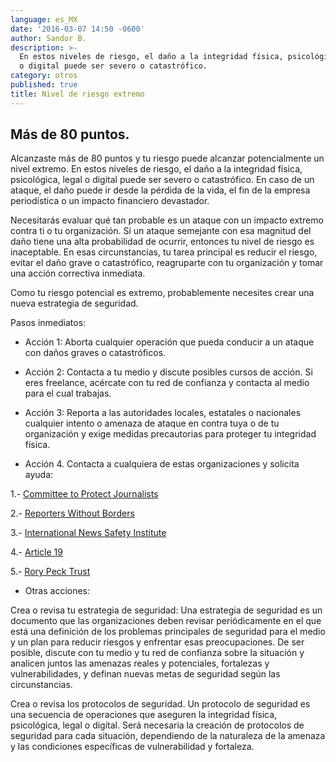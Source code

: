 ```yaml
---
language: es_MX
date: '2016-03-07 14:50 -0600'
author: Sandor B.
description: >-
  En estos niveles de riesgo, el daño a la integridad física, psicológica, legal
  o digital puede ser severo o catastrófico.
category: otros
published: true
title: Nivel de riesgo extremo
---
```


## Más de 80 puntos. 

Alcanzaste más de 80 puntos y tu riesgo puede alcanzar potencialmente un nivel extremo. En estos niveles de riesgo, el daño a la integridad física, psicológica, legal o digital puede ser severo o catastrófico. En caso de un ataque, el daño puede ir desde la pérdida de la vida, el fin de la empresa periodística o un impacto financiero devastador.

Necesitarás evaluar qué tan probable es un ataque con un impacto extremo contra ti o tu organización. Si un ataque semejante con esa magnitud del daño tiene una alta probabilidad de ocurrir, entonces tu nivel de riesgo es inaceptable. En esas circunstancias, tu tarea principal es reducir el riesgo, evitar el daño grave o catastrófico, reagruparte con tu organización y tomar una acción correctiva inmediata. 

Como tu riesgo potencial es extremo, probablemente necesites crear una nueva estrategia de seguridad.

Pasos inmediatos:

- Acción 1: Aborta cualquier operación que pueda conducir a un ataque con daños graves o catastróficos. 

- Acción 2: Contacta a tu medio y discute posibles cursos de acción. Si eres freelance, acércate con tu red de confianza y contacta al medio para el cual trabajas.

- Acción 3: Reporta a las autoridades locales, estatales o nacionales cualquier intento o amenaza de ataque en contra tuya o de tu organización y exige medidas precautorias para proteger tu integridad física.

- Acción 4. Contacta a cualquiera de estas organizaciones y solicita ayuda:

1.- [Committee to Protect Journalists](https://www.cpj.org/campaigns/assistance/how-to-get-help.php)

2.- [Reporters Without Borders](http://en.rsf.org/a-hotline-for-journalists-in-17-04-2007,21749.html)

3.- [International News Safety Institute](http://www.newssafety.org/contact/ )

4.- [Article 19](http://www.article19.org/pages/en/contact-us.html)

5.- [Rory Peck Trust](https://rorypecktrust.org/Contact)

- Otras acciones:

Crea o revisa tu estrategia de seguridad: Una estrategia de seguridad es un documento que las organizaciones deben revisar periódicamente en el que está una definición de los problemas principales de seguridad para el medio y un plan para reducir riesgos y enfrentar esas preocupaciones. De ser posible, discute con tu medio y tu red de confianza sobre la situación y analicen juntos las amenazas reales y potenciales, fortalezas y vulnerabilidades, y definan nuevas metas de seguridad según las circunstancias. 

Crea o revisa los protocolos de seguridad. Un protocolo de seguridad es una secuencia de operaciones que aseguren la integridad física, psicológica, legal o digital. Será necesaria la creación de protocolos de seguridad para cada situación, dependiendo de la naturaleza de la amenaza y las condiciones específicas de vulnerabilidad y fortaleza.
